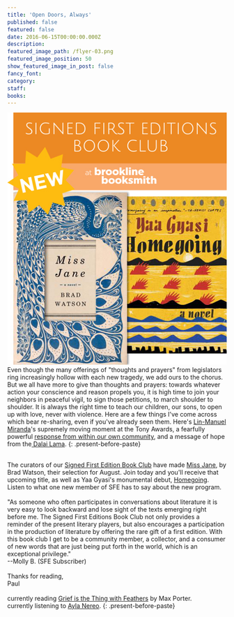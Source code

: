 ```yaml
---
title: 'Open Doors, Always'
published: false
featured: false
date: 2016-06-15T00:00:00.000Z
description:
featured_image_path: /flyer-03.png
featured_image_position: 50
show_featured_image_in_post: false
fancy_font:
category:
staff:
books:
---
```



![](/uploads/versions/sfe0616---x----511-586x---.jpg)Even though the many offerings of "thoughts and prayers" from legislators ring increasingly hollow with each new tragedy, we add ours to the chorus. But we all have more to give than thoughts and prayers: towards whatever action your conscience and reason propels you, it is high time to join your neighbors in peaceful vigil, to sign those petitions, to march shoulder to shoulder. It is always the right time to teach our children, our sons, to open up with love, never with violence. Here are a few things I've come across which bear re-sharing, even if you've already seen them. Here's&nbsp;[Lin-Manuel Miranda](https://www.youtube.com/watch?v=pAG_7qeiOZA)'s supremely moving moment at the Tony Awards, a fearfully powerful [response from within our own community](https://www.bostonglobe.com/lifestyle/style/2016/06/15/our-own-private-orlando/QilPzYWFh1xHq91OnoFn1L/story.html), and a message of hope from the[&nbsp;Dalai Lama](https://www.washingtonpost.com/opinions/the-dalai-lama-why-im-hopeful-about-the-worlds-future/2016/06/13/e380973a-30a2-11e6-8ff7-7b6c1998b7a0_story.html).
{: .present-before-paste}

<br>The curators of our&nbsp;[Signed First Edition Book Club](http://www.brooklinebooksmith.com/sfe/)&nbsp;have made&nbsp;[Miss Jane](http://www.brooklinebooksmith-shop.com/book/9780393241730), by Brad Watson, their selection for August. Join today and you'll receive that upcoming title, as well as Yaa Gyasi's monumental debut,&nbsp;[Homegoing](http://www.brooklinebooksmith-shop.com/book/9781101947135). Listen to what one new member of SFE has to say about the new program.
<br>
<br>"As someone who often participates in conversations about literature it is very easy to look backward and lose sight of the texts emerging right before me. The Signed First Editions Book Club not only provides a reminder of the present literary players, but also encourages a participation in the production of literature by offering the rare gift of a first edition. With this book club I get to be a community member, a collector, and a consumer of new words that are just being put forth in the world, which is an exceptional privilege."
<br>--Molly B. (SFE Subscriber)
<br>
<br>Thanks for reading,
<br>Paul
<br>
<br>currently reading&nbsp;[Grief is the Thing with Feathers](http://www.brooklinebooksmith-shop.com/book/9781555977412)&nbsp;by Max Porter.
<br>currently listening to&nbsp;[Ayla Nereo](https://www.youtube.com/watch?v=LekKWbS-W3s).
{: .present-before-paste}